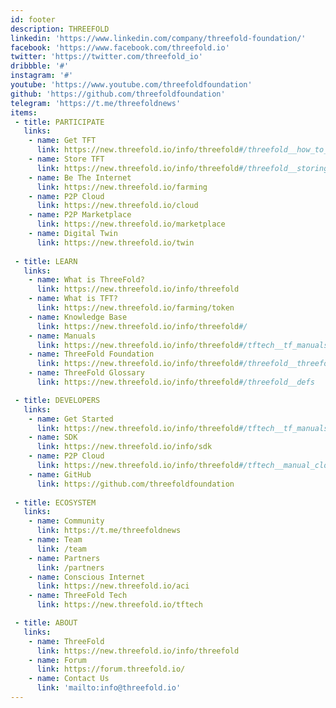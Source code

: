 ```yaml
---
id: footer
description: THREEFOLD
linkedin: 'https://www.linkedin.com/company/threefold-foundation/'
facebook: 'https://www.facebook.com/threefold.io'
twitter: 'https://twitter.com/threefold_io'
dribbble: '#'
instagram: '#'
youtube: 'https://www.youtube.com/threefoldfoundation'
github: 'https://github.com/threefoldfoundation'
telegram: 'https://t.me/threefoldnews'
items:
 - title: PARTICIPATE
   links:
    - name: Get TFT
      link: https://new.threefold.io/info/threefold#/threefold__how_to_buy_and_sell
    - name: Store TFT
      link: https://new.threefold.io/info/threefold#/threefold__storing_tft
    - name: Be The Internet
      link: https://new.threefold.io/farming
    - name: P2P Cloud
      link: https://new.threefold.io/cloud
    - name: P2P Marketplace
      link: https://new.threefold.io/marketplace
    - name: Digital Twin
      link: https://new.threefold.io/twin
 
 - title: LEARN
   links:
    - name: What is ThreeFold?
      link: https://new.threefold.io/info/threefold
    - name: What is TFT?
      link: https://new.threefold.io/farming/token
    - name: Knowledge Base
      link: https://new.threefold.io/info/threefold#/
    - name: Manuals
      link: https://new.threefold.io/info/threefold#/tftech__tf_manuals?id=threefold-manuals
    - name: ThreeFold Foundation
      link: https://new.threefold.io/info/threefold#/threefold__threefold_foundation
    - name: ThreeFold Glossary
      link: https://new.threefold.io/info/threefold#/threefold__defs

 - title: DEVELOPERS
   links:
    - name: Get Started
      link: https://new.threefold.io/info/threefold#/tftech__tf_manuals?id=threefold-manuals
    - name: SDK
      link: https://new.threefold.io/info/sdk
    - name: P2P Cloud
      link: https://new.threefold.io/info/threefold#/tftech__manual_cloud
    - name: GitHub
      link: https://github.com/threefoldfoundation
 
 - title: ECOSYSTEM
   links:
    - name: Community
      link: https://t.me/threefoldnews
    - name: Team
      link: /team
    - name: Partners
      link: /partners
    - name: Conscious Internet
      link: https://new.threefold.io/aci
    - name: ThreeFold Tech
      link: https://new.threefold.io/tftech

 - title: ABOUT
   links:
    - name: ThreeFold
      link: https://new.threefold.io/info/threefold
    - name: Forum
      link: https://forum.threefold.io/
    - name: Contact Us
      link: 'mailto:info@threefold.io'
---
```



<!-- [Terms & Conditions](https://new.threefold.io/info/legal#/legal__terms_conditions_websites) | [Privacy Policy](https://new.threefold.io/info/legal#/legal__privacypolicy) | [Impressum]()

<br/>
&#xA9; 2021 ThreeFold, All rights reserved. -->
